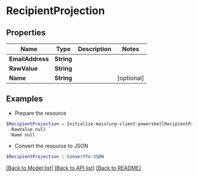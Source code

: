 # RecipientProjection
## Properties

Name | Type | Description | Notes
------------ | ------------- | ------------- | -------------
**EmailAddress** | **String** |  | 
**RawValue** | **String** |  | 
**Name** | **String** |  | [optional] 

## Examples

- Prepare the resource
```powershell
$RecipientProjection = Initialize-maislurp-client-powershellRecipientProjection  -EmailAddress null `
 -RawValue null `
 -Name null
```

- Convert the resource to JSON
```powershell
$RecipientProjection | ConvertTo-JSON
```

[[Back to Model list]](../README#documentation-for-models) [[Back to API list]](../README#documentation-for-api-endpoints) [[Back to README]](../README)

